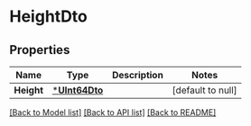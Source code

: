 # HeightDto

## Properties
Name | Type | Description | Notes
------------ | ------------- | ------------- | -------------
**Height** | [***UInt64Dto**](UInt64DTO.md) |  | [default to null]

[[Back to Model list]](../README.md#documentation-for-models) [[Back to API list]](../README.md#documentation-for-api-endpoints) [[Back to README]](../README.md)


